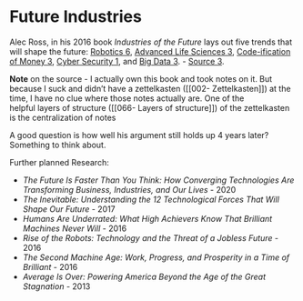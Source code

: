 # Future Industries
Alec Ross, in his 2016 book _Industries of the Future_ lays out five trends that will shape the future: [Robotics 6](https://www.theverge.com/21292684/boston-dynamics-spot-robot-on-sale-price), [Advanced Life Sciences 3](https://www.wikiwand.com/en/CRISPR_gene_editing), [Code-ification of Money 3](https://decrypt.co/12641/why-jack-dorsey-is-right-about-bitcoins-future-in-africa), [Cyber Security 1](https://fivebooks.com/best-books/cyber-security-josephine-wolff/), and [Big Data 3](https://podcasts.apple.com/us/podcast/gro-intelligence-ceo-sara-menker-on-ag-tech-future/id1011668648?i=1000447977863). - [Source 3](https://www.wikiwand.com/en/The_Industries_of_the_Future).

**Note** on the source - I actually own this book and took notes on it. But because I suck and didn’t have a zettelkasten ([[002- Zettelkasten]]) at the time, I have no clue where those notes actually are. One of the helpful layers of structure ([[066- Layers of structure]]) of the zettelkasten is the centralization of notes 

A good question is how well his argument still holds up 4 years later? Something to think about.

Further planned Research:

- _The Future Is Faster Than You Think: How Converging Technologies Are Transforming Business, Industries, and Our Lives_ - 2020
- _The Inevitable: Understanding the 12 Technological Forces That Will Shape Our Future_ - 2017
- _Humans Are Underrated: What High Achievers Know That Brilliant Machines Never Will_ - 2016
- _Rise of the Robots: Technology and the Threat of a Jobless Future_ - 2016
- _The Second Machine Age: Work, Progress, and Prosperity in a Time of Brilliant_ - 2016
- _Average Is Over: Powering America Beyond the Age of the Great Stagnation_ - 2013